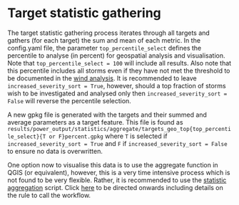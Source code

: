 # Target statistic gathering


The target statistic gathering process iterates
through all targets and gathers (for each target) the sum and mean of each metric. In the config.yaml file, the
parameter `top_percentile_select` defines the percentile to analyse (in percent) for geospatial analysis and visualisation. Note
that `top_percentile_select = 100` will include all results. Also note that this percentile includes all storms even if they
have not met the threshold to be documented in the [wind analysis](../intersect/windspeed.md). It is recommended to
leave `increased_severity_sort = True`, however, should a top fraction of storms wish to be investigated and analysed only
then `increased_severity_sort = False` will reverse the percentile selection.

A new gpkg file is generated with the targets and their summed and average parameters as a target feature. This file is found
as `results/power_output/statistics/aggregate/targets_geo_top{top_percentile_select}{T or F}percent.gpkg` where `T` is selected
if `increased_severity_sort = True` and `F` if `increased_severity_sort = False` to ensure no data is overwritten.

One option now to visualise this data is to use the aggregate function in QGIS (or equivalent), however, this is a very time intensive process
which is not found to be very flexible. Rather, it is recommended to use the [statistic aggregation](aggregate_levels.md)
script. Click [here](aggregate_levels.md) to be directed onwards including
details on the rule to call the workflow.
